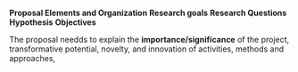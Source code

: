 

**Proposal Elements and Organization**
__Research goals__
**Research Questions**
**Hypothesis**
**Objectives**

The proposal needds to explain the **importance/significance** of the project, transformative potential, novelty, and innovation of activities, methods and approaches, 
